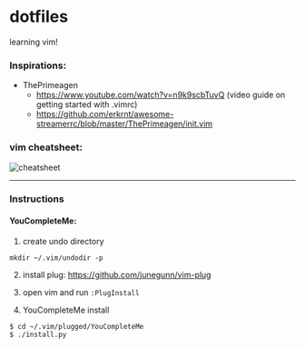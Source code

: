 # dotfiles

learning vim!

### Inspirations:
- ThePrimeagen
  - https://www.youtube.com/watch?v=n9k9scbTuvQ (video guide on getting started with .vimrc)
  - https://github.com/erkrnt/awesome-streamerrc/blob/master/ThePrimeagen/init.vim

### vim cheatsheet:
![cheatsheet](http://www.viemu.com/vi-vim-cheat-sheet.gif)

----------

### Instructions
#### YouCompleteMe:

1. create undo directory
```
mkdir ~/.vim/undodir -p
```

2. install plug: https://github.com/junegunn/vim-plug

3. open vim and run `:PlugInstall`

4. YouCompleteMe install
```
$ cd ~/.vim/plugged/YouCompleteMe
$ ./install.py
```
